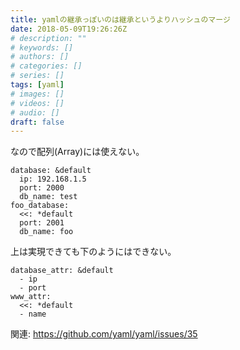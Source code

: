 ```yaml
---
title: yamlの継承っぽいのは継承というよりハッシュのマージ
date: 2018-05-09T19:26:26Z
# description: ""
# keywords: []
# authors: []
# categories: []
# series: []
tags: [yaml]
# images: []
# videos: []
# audio: []
draft: false
---
```


なので配列(Array)には使えない。

```
database: &default
  ip: 192.168.1.5
  port: 2000
  db_name: test
foo_database:
  <<: *default
  port: 2001
  db_name: foo
```

上は実現できても下のようにはできない。

```
database_attr: &default
  - ip
  - port
www_attr:
  <<: *default
  - name
```

関連: https://github.com/yaml/yaml/issues/35
